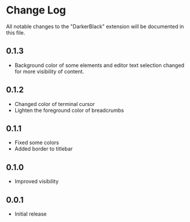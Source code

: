 # Change Log

All notable changes to the "DarkerBlack" extension will be documented in this file.

## 0.1.3
- Background color of some elements and editor text selection changed for more visibility of content.

## 0.1.2
- Changed color of terminal cursor
- Lighten the foreground color of breadcrumbs

## 0.1.1
- Fixed some colors
- Added border to titlebar

## 0.1.0
- Improved visibility

## 0.0.1

- Initial release
